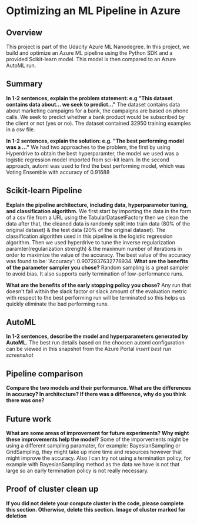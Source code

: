# Optimizing an ML Pipeline in Azure

## Overview
This project is part of the Udacity Azure ML Nanodegree.
In this project, we build and optimize an Azure ML pipeline using the Python SDK and a provided Scikit-learn model.
This model is then compared to an Azure AutoML run.



## Summary
**In 1-2 sentences, explain the problem statement: e.g "This dataset contains data about... we seek to predict..."**
The dataset contains data about marketing campaigns for a bank, the campaigns are based on phone calls. We seek to predict whether a bank product would be subscribed by the client or not (yes or no).
The dataset contained 32950 training examples in a csv file.

**In 1-2 sentences, explain the solution: e.g. "The best performing model was a ..."**
We had two approaches to the problem, the first by using Hyperdrive to obtain the best hyperparamter, the model we used was a logistic regression model imported from sci-kit learn. 
In the second approach, automl was used to find the best performing model, which was Voting Ensemble with accuracy of 0.91688

## Scikit-learn Pipeline
**Explain the pipeline architecture, including data, hyperparameter tuning, and classification algorithm.**
We first start by importing the data in the form of a csv file from a URL using the TabularDatasetFactory then we clean the data after that, 
the cleaned data is randomly split into train data (80% of the original dataset) & the test data (20% of the original dataset).
The classification algorithm used in this pipeline is the logistic regression algorithm.
Then we used hyperdrive to tune the inverse regularization paramter(regularization strength) & the maximum number of iterations in order to maximize the value of the accuracy. The best value of the accuracy was found to be: 'Accuracy': 0.9072837632776934.
**What are the benefits of the parameter sampler you chose?**
Random sampling is a great sampler to avoid bias. It also supports early termination of low-performance runs.

**What are the benefits of the early stopping policy you chose?**
Any run that doesn't fall within the slack factor or slack amount of the evaluation metric with respect to the best performing run will be terminated so this helps us quickly eliminate the bad performing runs.
## AutoML
**In 1-2 sentences, describe the model and hyperparameters generated by AutoML.**
The best run details based on the choosen automl configuration can be viewed in this snapshot from the Azure Portal *insert best run screenshot*

## Pipeline comparison
**Compare the two models and their performance. What are the differences in accuracy? In architecture? If there was a difference, why do you think there was one?**

## Future work
**What are some areas of improvement for future experiments? Why might these improvements help the model?**
Some of the imporvements might be using a different sampling paramater, for example: BayesianSampling or GridSampling, they might take up more time and resources however that might improve the accuracy.
Also I can try not using a termination policy, for example with BayesianSampling method as the data we have is not that large so an early termination policy is not really necessary. 

## Proof of cluster clean up
**If you did not delete your compute cluster in the code, please complete this section. Otherwise, delete this section.**
**Image of cluster marked for deletion**
